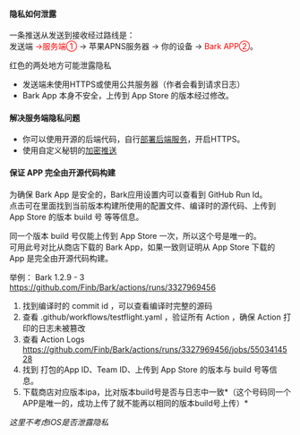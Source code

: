 #### 隐私如何泄露 <!-- {docsify-ignore-all} -->
一条推送从发送到接收经过路线是：<br>
发送端 <font color='red'> →服务端①</font> → 苹果APNS服务器 → 你的设备 → <font color='red'>Bark APP②</font>。

红色的两处地方可能泄露隐私 <br>
* 发送端未使用HTTPS或使用公共服务器（作者会看到请求日志）
* Bark App 本身不安全，上传到 App Store 的版本经过修改。

#### 解决服务端隐私问题
* 你可以使用开源的后端代码，自行[部署后端服务](/deploy.md)，开启HTTPS。
* 使用自定义秘钥的[加密推送](/tutorial)

#### 保证 APP 完全由开源代码构建
为确保 Bark App 是安全的，Bark应用设置内可以查看到 GitHub Run Id。 <br>
点击可在里面找到当前版本构建所使用的配置文件、编译时的源代码、上传到 App Store 的版本 build 号 等等信息。

同一个版本 build 号仅能上传到 App Store 一次，所以这个号是唯一的。<br>
可用此号对比从商店下载的 Bark App，如果一致则证明从 App Store 下载的 App 是完全由开源代码构建。

举例： Bark 1.2.9 - 3 <br> 
https://github.com/Finb/Bark/actions/runs/3327969456

1. 找到编译时的 commit id ，可以查看编译时完整的源码
2. 查看 .github/workflows/testflight.yaml ，验证所有 Action ，确保 Action 打印的日志未被篡改
3. 查看 Action Logs https://github.com/Finb/Bark/actions/runs/3327969456/jobs/5503414528
4. 找到 打包的App ID、Team ID、上传到 App Store 的版本与 build 号等信息。
5. 下载商店对应版本ipa，比对版本build号是否与日志中一致*（这个号码同一个APP是唯一的，成功上传了就不能再以相同的版本build号上传）*


*这里不考虑iOS是否泄露隐私*